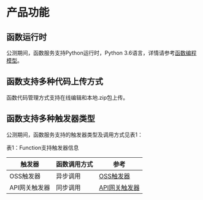 # 产品功能


## 函数运行时

公测期间，函数服务支持Python运行时，Python 3.6语言，详情请参考[函数编程模型](../../Function-Service/Operation-Guide/buildfunction/programming-model/basic-concept.md)。

## 函数支持多种代码上传方式

函数代码管理方式支持在线编辑和本地.zip包上传。

## 函数支持多种触发器类型

公测期间，函数服务支持的触发器类型及调用方式见表1：

表1：Function支持触发器信息

| 触发器     | 函数调用方式 | 参考       |
| ---------- | ------------ | ---------- |
| OSS触发器  | 异步调用     | [OSS触发器](../../Function-Service/Operation-Guide/invokefunction/triggermanagement/eventsourceservice/oss-tirgger.md)|
| API网关触发器 | 同步调用     | [API网关触发器](../../Function-Service/Operation-Guide/invokefunction/triggermanagement/eventsourceservice/apig-tigger.md)|
